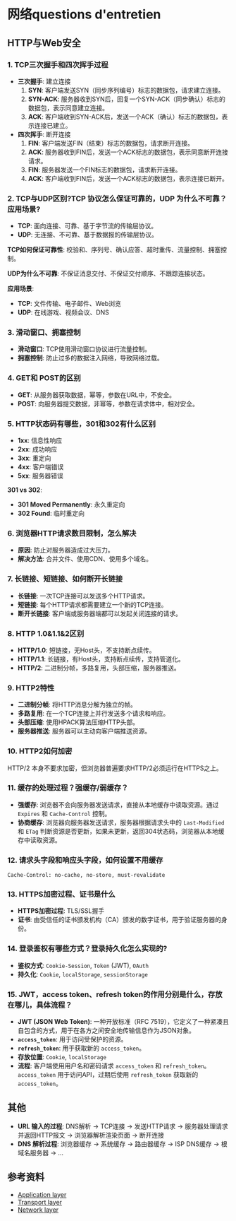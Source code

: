 
# 网络questions d'entretien

## HTTP与Web安全

### 1. TCP三次握手和四次挥手过程

*   **三次握手**: 建立连接
    1.  **SYN**: 客户端发送SYN（同步序列编号）标志的数据包，请求建立连接。
    2.  **SYN-ACK**: 服务器收到SYN后，回复一个SYN-ACK（同步确认）标志的数据包，表示同意建立连接。
    3.  **ACK**: 客户端收到SYN-ACK后，发送一个ACK（确认）标志的数据包，表示连接已建立。
*   **四次挥手**: 断开连接
    1.  **FIN**: 客户端发送FIN（结束）标志的数据包，请求断开连接。
    2.  **ACK**: 服务器收到FIN后，发送一个ACK标志的数据包，表示同意断开连接请求。
    3.  **FIN**: 服务器发送一个FIN标志的数据包，请求断开连接。
    4.  **ACK**: 客户端收到FIN后，发送一个ACK标志的数据包，表示连接已断开。

### 2. TCP与UDP区别?TCP 协议怎么保证可靠的，UDP 为什么不可靠？应用场景?

*   **TCP**: 面向连接、可靠、基于字节流的传输层协议。
*   **UDP**: 无连接、不可靠、基于数据报的传输层协议。

**TCP如何保证可靠性**: 校验和、序列号、确认应答、超时重传、流量控制、拥塞控制。

**UDP为什么不可靠**: 不保证消息交付、不保证交付顺序、不跟踪连接状态。

**应用场景**:

*   **TCP**: 文件传输、电子邮件、Web浏览
*   **UDP**: 在线游戏、视频会议、DNS

### 3. 滑动窗口、拥塞控制

*   **滑动窗口**: TCP使用滑动窗口协议进行流量控制。
*   **拥塞控制**: 防止过多的数据注入网络，导致网络过载。

### 4. GET和 POST的区别

*   **GET**: 从服务器获取数据，幂等，参数在URL中，不安全。
*   **POST**: 向服务器提交数据，非幂等，参数在请求体中，相对安全。

### 5. HTTP状态码有哪些，301和302有什么区别

*   **1xx**: 信息性响应
*   **2xx**: 成功响应
*   **3xx**: 重定向
*   **4xx**: 客户端错误
*   **5xx**: 服务器错误

**301 vs 302**:

*   **301 Moved Permanently**: 永久重定向
*   **302 Found**: 临时重定向

### 6. 浏览器HTTP请求数目限制，怎么解决

*   **原因**: 防止对服务器造成过大压力。
*   **解决方法**: 合并文件、使用CDN、使用多个域名。

### 7. 长链接、短链接、如何断开长链接

*   **长链接**: 一次TCP连接可以发送多个HTTP请求。
*   **短链接**: 每个HTTP请求都需要建立一个新的TCP连接。
*   **断开长链接**: 客户端或服务器端都可以发起关闭连接的请求。

### 8. HTTP 1.0&1.1&2区别

*   **HTTP/1.0**: 短链接，无Host头，不支持断点续传。
*   **HTTP/1.1**: 长链接，有Host头，支持断点续传，支持管道化。
*   **HTTP/2**: 二进制分帧，多路复用，头部压缩，服务器推送。

### 9. HTTP2特性

*   **二进制分帧**: 将HTTP消息分解为独立的帧。
*   **多路复用**: 在一个TCP连接上并行发送多个请求和响应。
*   **头部压缩**: 使用HPACK算法压缩HTTP头部。
*   **服务器推送**: 服务器可以主动向客户端推送资源。

### 10. HTTP2如何加密

HTTP/2 本身不要求加密，但浏览器普遍要求HTTP/2必须运行在HTTPS之上。

### 11. 缓存的处理过程？强缓存/弱缓存？

*   **强缓存**: 浏览器不会向服务器发送请求，直接从本地缓存中读取资源。通过 `Expires` 和 `Cache-Control` 控制。
*   **协商缓存**: 浏览器向服务器发送请求，服务器根据请求头中的 `Last-Modified` 和 `ETag` 判断资源是否更新，如果未更新，返回304状态码，浏览器从本地缓存中读取资源。

### 12. 请求头字段和响应头字段，如何设置不用缓存

`Cache-Control: no-cache, no-store, must-revalidate`

### 13. HTTPS加密过程、证书是什么

*   **HTTPS加密过程**: TLS/SSL握手
*   **证书**: 由受信任的证书颁发机构（CA）颁发的数字证书，用于验证服务器的身份。

### 14. 登录鉴权有哪些方式？登录持久化怎么实现的?

*   **鉴权方式**: `Cookie-Session`, `Token` (JWT), `OAuth`
*   **持久化**: `Cookie`, `localStorage`, `sessionStorage`

### 15. JWT，access token、refresh token的作用分别是什么，存放在哪儿，具体流程？

*   **JWT (JSON Web Token)**: 一种开放标准（RFC 7519），它定义了一种紧凑且自包含的方式，用于在各方之间安全地传输信息作为JSON对象。
*   **`access_token`**: 用于访问受保护的资源。
*   **`refresh_token`**: 用于获取新的 `access_token`。
*   **存放位置**: `Cookie`, `localStorage`
*   **流程**: 客户端使用用户名和密码请求 `access_token` 和 `refresh_token`。`access_token` 用于访问API，过期后使用 `refresh_token` 获取新的 `access_token`。

## 其他

*   **URL 输入的过程**: DNS解析 -> TCP连接 -> 发送HTTP请求 -> 服务器处理请求并返回HTTP报文 -> 浏览器解析渲染页面 -> 断开连接
*   **DNS 解析过程**: 浏览器缓存 -> 系统缓存 -> 路由器缓存 -> ISP DNS缓存 -> 根域名服务器 -> ...

## 参考资料

*   [Application layer](./Application%20layer.md)
*   [Transport layer](./Transport%20layer.md)
*   [Network layer](./Network%20layer.md)
